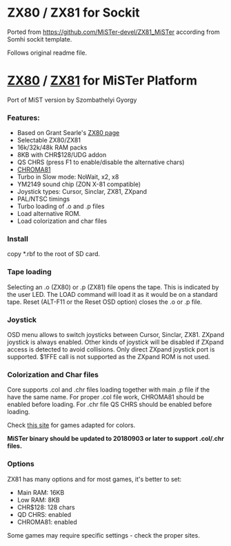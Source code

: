 # ZX80 / ZX81 for Sockit

Ported from https://github.com/MiSTer-devel/ZX81_MiSTer according from Somhi sockit template. 

Follows original readme file.

# [ZX80](https://en.wikipedia.org/wiki/ZX80) / [ZX81](https://en.wikipedia.org/wiki/ZX81) for MiSTer Platform

Port of MiST version by Szombathelyi Gyorgy

### Features:
- Based on Grant Searle's [ZX80 page](http://searle.x10host.com/zx80/zx80.html)
- Selectable ZX80/ZX81
- 16k/32k/48k RAM packs
- 8KB with CHR$128/UDG addon
- QS CHRS (press F1 to enable/disable the alternative chars)
- [CHROMA81](http://www.fruitcake.plus.com/Sinclair/ZX81/Chroma/ChromaInterface.htm)
- Turbo in Slow mode: NoWait, x2, x8
- YM2149 sound chip (ZON X-81 compatible)
- Joystick types: Cursor, Sinclar, ZX81, ZXpand
- PAL/NTSC timings
- Turbo loading of .o and .p files
- Load alternative ROM.
- Load colorization and char files

### Install
copy *.rbf to the root of SD card.

### Tape loading
Selecting an .o (ZX80) or .p (ZX81) file opens the tape. This is indicated by the
user LED. The LOAD command will load it as it would be on a standard tape.
Reset (ALT-F11 or the Reset OSD option) closes the .o or .p file.

### Joystick
OSD menu allows to switch joysticks between Cursor, Sinclar, ZX81. ZXpand joystick is always enabled.
Other kinds of joystick will be disabled if ZXpand access is detected to avoid collisions.
Only direct ZXpand joystick port is supported. $1FFE call is not supported as the ZXpand ROM is not used.

### Colorization and Char files
Core supports .col and .chr files loading together with main .p file if the have the same name.
For proper .col file work, CHROMA81 should be enabled before loading. For .chr file QS CHRS should be enabled before loading.

Check [this site](http://www.fruitcake.plus.com/Sinclair/ZX81/Chroma/ChromaInterface_Software.htm) for games adapted for colors.

**MiSTer binary should be updated to 20180903 or later to support .col/.chr files.**

### Options
ZX81 has many options and for most games, it's better to set:
* Main RAM: 16KB
* Low RAM: 8KB
* CHR$128: 128 chars
* QD CHRS: enabled
* CHROMA81: enabled

Some games may require specific settings - check the proper sites.

